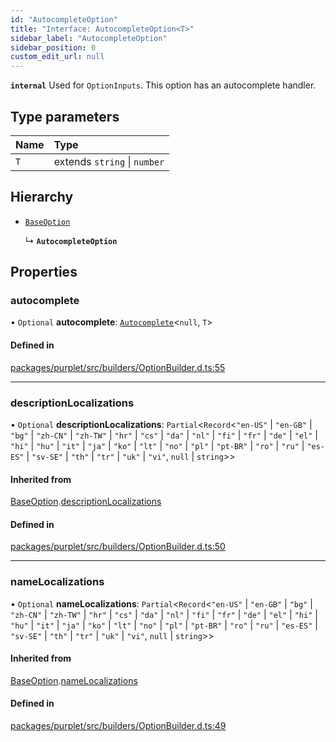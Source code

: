 ```yaml
---
id: "AutocompleteOption"
title: "Interface: AutocompleteOption<T>"
sidebar_label: "AutocompleteOption"
sidebar_position: 0
custom_edit_url: null
---
```


**`internal`** Used for `OptionInputs`. This option has an autocomplete handler.

## Type parameters

| Name | Type |
| :------ | :------ |
| `T` | extends `string` \| `number` |

## Hierarchy

- [`BaseOption`](BaseOption.md)

  ↳ **`AutocompleteOption`**

## Properties

### autocomplete

• `Optional` **autocomplete**: [`Autocomplete`](../modules.md#autocomplete)<``null``, `T`\>

#### Defined in

[packages/purplet/src/builders/OptionBuilder.d.ts:55](https://github.com/CRBT-Team/Purplet/blob/b72b1ee/packages/purplet/src/builders/OptionBuilder.d.ts#L55)

___

### descriptionLocalizations

• `Optional` **descriptionLocalizations**: `Partial`<`Record`<``"en-US"`` \| ``"en-GB"`` \| ``"bg"`` \| ``"zh-CN"`` \| ``"zh-TW"`` \| ``"hr"`` \| ``"cs"`` \| ``"da"`` \| ``"nl"`` \| ``"fi"`` \| ``"fr"`` \| ``"de"`` \| ``"el"`` \| ``"hi"`` \| ``"hu"`` \| ``"it"`` \| ``"ja"`` \| ``"ko"`` \| ``"lt"`` \| ``"no"`` \| ``"pl"`` \| ``"pt-BR"`` \| ``"ro"`` \| ``"ru"`` \| ``"es-ES"`` \| ``"sv-SE"`` \| ``"th"`` \| ``"tr"`` \| ``"uk"`` \| ``"vi"``, ``null`` \| `string`\>\>

#### Inherited from

[BaseOption](BaseOption.md).[descriptionLocalizations](BaseOption.md#descriptionlocalizations)

#### Defined in

[packages/purplet/src/builders/OptionBuilder.d.ts:50](https://github.com/CRBT-Team/Purplet/blob/b72b1ee/packages/purplet/src/builders/OptionBuilder.d.ts#L50)

___

### nameLocalizations

• `Optional` **nameLocalizations**: `Partial`<`Record`<``"en-US"`` \| ``"en-GB"`` \| ``"bg"`` \| ``"zh-CN"`` \| ``"zh-TW"`` \| ``"hr"`` \| ``"cs"`` \| ``"da"`` \| ``"nl"`` \| ``"fi"`` \| ``"fr"`` \| ``"de"`` \| ``"el"`` \| ``"hi"`` \| ``"hu"`` \| ``"it"`` \| ``"ja"`` \| ``"ko"`` \| ``"lt"`` \| ``"no"`` \| ``"pl"`` \| ``"pt-BR"`` \| ``"ro"`` \| ``"ru"`` \| ``"es-ES"`` \| ``"sv-SE"`` \| ``"th"`` \| ``"tr"`` \| ``"uk"`` \| ``"vi"``, ``null`` \| `string`\>\>

#### Inherited from

[BaseOption](BaseOption.md).[nameLocalizations](BaseOption.md#namelocalizations)

#### Defined in

[packages/purplet/src/builders/OptionBuilder.d.ts:49](https://github.com/CRBT-Team/Purplet/blob/b72b1ee/packages/purplet/src/builders/OptionBuilder.d.ts#L49)
